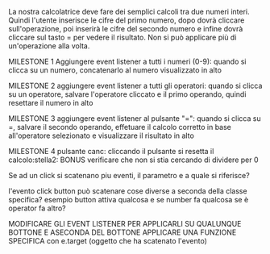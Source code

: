 La nostra calcolatrice deve fare dei semplici calcoli tra due numeri interi.
Quindi l'utente inserisce le cifre del primo numero, dopo dovrà cliccare sull'operazione, poi inserirà le cifre del secondo numero e infine dovrà cliccare sul tasto = per vedere il risultato. Non si può applicare più di un'operazione alla volta.

MILESTONE 1
Aggiungere event listener a tutti i numeri (0-9):
quando si clicca su un numero, concatenarlo al numero visualizzato in alto

MILESTONE 2
aggiungere event listener a tutti gli operatori: quando si clicca su un operatore, salvare l'operatore cliccato e il primo operando, quindi resettare il numero in alto

MILESTONE 3
aggiungere event listener al pulsante "=": quando si clicca su =, salvare il secondo operando, effetuare il calcolo corretto in base all'operatore selezionato e visualizzare il risultato in alto

MILESTONE 4
pulsante canc: cliccando il pulsante si resetta il calcolo:stella2: BONUS
verificare che non si stia cercando di dividere per 0


Se ad un click si scatenano piu eventi, il parametro e a quale si riferisce?

l'evento click button può scatenare cose diverse a seconda della classe specifica? esempio button attiva qualcosa e se number fa qualcosa se è operator fa altro?

MODIFICARE GLI EVENT LISTENER PER APPLICARLI SU QUALUNQUE BOTTONE E ASECONDA DEL BOTTONE APPLICARE UNA FUNZIONE SPECIFICA con e.target (oggetto che ha scatenato l'evento)